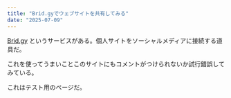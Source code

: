 ```yaml
---
title: "Brid.gyでウェブサイトを共有してみる"
date: "2025-07-09"
---
```


[Brid.gy](https://brid.gy/about) というサービスがある。個人サイトをソーシャルメディアに接続する道具だ。

これを使ってうまいことこのサイトにもコメントがつけられないか試行錯誤してみている。

これはテスト用のページだ。

 [](https://brid.gy/publish/bluesky) [](https://brid.gy/publish/mastodon)
